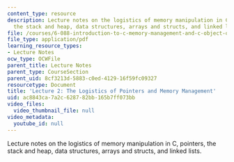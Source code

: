 ```yaml
---
content_type: resource
description: Lecture notes on the logistics of memory manipulation in C, pointers,
  the stack and heap, data structures, arrays and structs, and linked lists.
file: /courses/6-088-introduction-to-c-memory-management-and-c-object-oriented-programming-january-iap-2010/ac8843ca7a2c628782bb165b7ff073bb_MIT6_088IAP10_lec02.pdf
file_type: application/pdf
learning_resource_types:
- Lecture Notes
ocw_type: OCWFile
parent_title: Lecture Notes
parent_type: CourseSection
parent_uid: 8cf3213d-5883-c0ed-4129-16f59fc09327
resourcetype: Document
title: 'Lecture 2: The Logistics of Pointers and Memory Management'
uid: ac8843ca-7a2c-6287-82bb-165b7ff073bb
video_files:
  video_thumbnail_file: null
video_metadata:
  youtube_id: null
---
```

Lecture notes on the logistics of memory manipulation in C, pointers, the stack and heap, data structures, arrays and structs, and linked lists.

